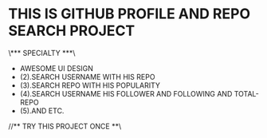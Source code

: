  # THIS IS GITHUB PROFILE AND REPO SEARCH PROJECT 

\\*** SPECIALTY ***\\ 

- AWESOME UI DESIGN 
- (2).SEARCH USERNAME WITH HIS REPO
- (3).SEARCH REPO WITH HIS POPULARITY
- (4).SEARCH USERNAME HIS FOLLOWER AND FOLLOWING AND TOTAL-REPO
- (5).AND ETC.

//** TRY THIS PROJECT ONCE **\\
